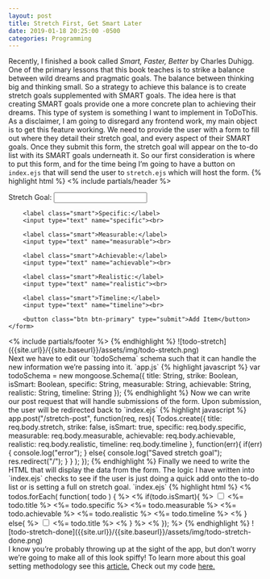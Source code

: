 ```yaml
---
layout: post
title: Stretch First, Get Smart Later
date: 2019-01-18 20:25:00 -0500
categories: Programming
---
```

Recently, I finished a book called <i> Smart, Faster, Better</i> by Charles Duhigg. One of the primary lessons that this book teaches is to strike a balance between wild dreams and pragmatic goals. The balance between thinking big and thinking small. So a strategy to achieve this balance is to create stretch goals supplemented with SMART goals. The idea here is that creating SMART goals provide one a more concrete plan to achieving their dreams. This type of system is something I want to implement in ToDoThis. As a disclaimer, I am going to disregard any frontend work, my main object is to get this feature working.
We need to provide the user with a form to fill out where they detail their stretch goal, and every aspect of their SMART goals. Once they submit this form, the stretch goal will appear on the to-do list with its SMART goals underneath it. So our first consideration is where to put this form, and for the time being I’m going to have a button on `index.ejs` that will send the user to `stretch.ejs` which will host the form.
{% highlight html %}
<% include partials/header %>
<div class="container">
    <form method="POST" action="/stretch-post">
        <label>Stretch Goal:</label>
        <input type="text" name="stretch"><br>

        <label class="smart">Specific:</label>
        <input type="text" name="specific"><br>

        <label class="smart">Measurable:</label>
        <input type="text" name="measurable"><br>

        <label class="smart">Achievable:</label>
        <input type="text" name="achievable"><br>

        <label class="smart">Realistic:</label>
        <input type="text" name="realistic"><br>

        <label class="smart">Timeline:</label>
        <input type="text" name="timeline"><br>
        
        <button class="btn btn-primary" type="submit">Add Item</button>
    </form>
</div>
<% include partials/footer %>
{% endhighlight %}
![todo-stretch]({{site.url}}/{{site.baseurl}}/assets/img/todo-stretch.png)<br>
Next we have to edit our `todoSchema` schema such that it can handle the new information we’re passing into it.
`app.js`
{% highlight javascript %}
var todoSchema = new mongoose.Schema({
    title: String,
    strike: Boolean,
    isSmart: Boolean,
    specific: String,
    measurable: String,
    achievable: String,
    realistic: String,
    timeline: String
});
{% endhighlight %}
Now we can write our post request that will handle submissions of the form. Upon submission, the user will be redirected back to `index.ejs`
{% highlight javascript %}
app.post("/stretch-post", function(req, res){
    Todos.create({
        title: req.body.stretch,
        strike: false,
        isSmart: true,
        specific: req.body.specific,
        measurable: req.body.measurable,
        achievable: req.body.achievable,
        realistic: req.body.realistic,
        timeline: req.body.timeline
    }, function(err){
        if(err){
            console.log("error");
            } else{
                console.log("Saved stretch goal");
                res.redirect("/");
            }
        }
    );
});
{% endhighlight %}
Finally we need to write the HTML that will display the data from the form. The logic I have written into `index.ejs` checks to see if the user is just doing a quick add onto the to-do list or is setting a full on stretch goal.
`index.ejs`
{% highlight html %}
<% todos.forEach( function( todo ) { %>
    <% if(todo.isSmart){ %>
        <div class="list-group collapse" style="display: inline;">  
            <input type="checkbox" class="form-check-input" 
                id="check<%= todo._id %>" 
                onclick="isChecked('check<%= todo._id %>', 'content<%= todo._id %>')">
            <label class="form-check-label" for="check<%= todo._id %>" 
                id="content<%= todo._id %>">
                <%= todo.title %>
            </label>
            <span id="delete"> 
                <a href="/destroy/<%= todo._id %>" title="Delete this todo item">
                    <span class="glyphicon glyphicon-trash"></span>
                </a>
            </span>
                <span class="list-group-item"><%= todo.specific %></span>
                <span class="list-group-item"><%= todo.measurable %></span>
                <span class="list-group-item"><%= todo.achievable %></span>
                <span class="list-group-item"><%= todo.realistic %></span>
                <span class="list-group-item"><%= todo.timeline %></span>
        </div>
    <% } else{ %>
    <span class="list-group-item list-group-item-action">  
        <input type="checkbox" class="form-check-input" 
            id="check<%= todo._id %>" 
            onclick="isChecked('check<%= todo._id %>', 'content<%= todo._id %>')">
        <label class="form-check-label" for="check<%= todo._id %>" 
            id="content<%= todo._id %>">
            <%= todo.title %>
        </label>
        <span id="delete"> 
            <a href="/destroy/<%= todo._id %>" title="Delete this todo item">
                <span class="glyphicon glyphicon-trash"></span>
            </a>
        </span>
    </span>
    <% } %>
<% }); %>
{% endhighlight %}
![todo-stretch-done]({{site.url}}/{{site.baseurl}}/assets/img/todo-stretch-done.png)<br>
I know you’re probably throwing up at the sight of the app, but don’t worry we’re going to make all of this look spiffy!
To learn more about this goal setting methodology see this <a href="https://www.meaningfulhq.com/stretch-goals-smart-goals-examples.html">article.</a>
Check out my code <a href="https://github.com/gammaseeker/ToDoThis">here.</a>
